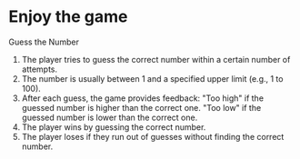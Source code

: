 # Enjoy the game 
Guess the Number 
1. The player tries to guess the correct number within a certain number of attempts.
2. The number is usually between 1 and a specified upper limit (e.g., 1 to 100).
3. After each guess, the game provides feedback:
    "Too high" if the guessed number is higher than the correct one.
    "Too low" if the guessed number is lower than the correct one.
5. The player wins by guessing the correct number.
6. The player loses if they run out of guesses without finding the correct number.
   
